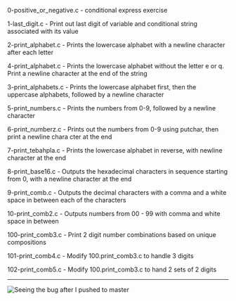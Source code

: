 0-positive_or_negative.c - conditional express exercise

1-last_digit.c - Print out last digit of variable and conditional string associated with its value

2-print_alphabet.c - Prints the lowercase alphabet with a newline character after each letter

4-print_alphabet.c - Prints the lowercase alphabet without the letter e or q. Print a newline character at the end of the string

3-print_alphabets.c - Prints the lowercase alphabet first, then the uppercase alphabets, followed by a newline character

5-print_numbers.c - Prints the numbers from 0-9, followed by a newline character

6-print_numberz.c - Prints out the numbers from 0-9 using putchar, then print a newline chara cter at the end

7-print_tebahpla.c - Prints the lowercase alphabet in reverse, with newline character at the end

8-print_base16.c - Outputs the hexadecimal characters in sequence starting from 0, with a newline character at the end

9-print_comb.c - Outputs the decimal characters with a comma and a white space in between each of the characters

10-print_comb2.c - Outputs numbers from 00 - 99 with comma and white space in between

100-print_comb3.c - Print 2 digit number combinations based on unique compositions

101-print_comb4.c - Modify 100.print_comb3.c to handle 3 digits

102-print_comb5.c - Modify 100.print_comb3.c to hand 2 sets of 2 digits

----------------------------------------------------------------


![Seeing the bug after I pushed to master](http://ljdchost.com/nDmdJau.gif)






